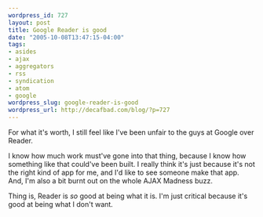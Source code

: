 ```yaml
--- 
wordpress_id: 727
layout: post
title: Google Reader is good
date: "2005-10-08T13:47:15-04:00"
tags: 
- asides
- ajax
- aggregators
- rss
- syndication
- atom
- google
wordpress_slug: google-reader-is-good
wordpress_url: http://decafbad.com/blog/?p=727
---
```

For what it's worth, I still feel like I've been unfair to the guys at Google over Reader.  

I know how much work must've gone into that thing, because I know how something like that could've been built.  I really think it's just because it's not the right kind of app for me, and I'd like to see someone make that app.  And, I'm also a bit burnt out on the whole AJAX Madness buzz.

Thing is, Reader is *so* good at being what it is.  I'm just critical because it's good at being what I don't want.

<!-- tags: ajax google rss atom syndication aggregators -->
